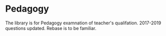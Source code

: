 # Pedagogy
The library is for Pedagogy examnation of teacher's qualifation.
2017-2019 questions updated.
Rebase is to be familiar.